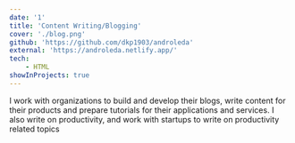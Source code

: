 ```yaml
---
date: '1'
title: 'Content Writing/Blogging'
cover: './blog.png'
github: 'https://github.com/dkp1903/androleda'
external: 'https://androleda.netlify.app/'
tech:
    - HTML
showInProjects: true
---
```


I work with organizations to build and develop their blogs, write content for their products and prepare tutorials for their applications and services. I also write on productivity, and work with startups to write on productivity related topics
